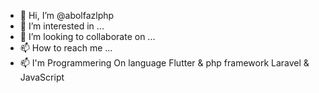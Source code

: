 - 👋 Hi, I’m @abolfazlphp
- 👀 I’m interested in ...
- 💞️ I’m looking to collaborate on ...
- 📫 How to reach me ...
- 📫 I'm Programmering On language Flutter & php framework Laravel & JavaScript
<!---
abolfazlphp/abolfazlphp is a ✨ special ✨ repository because its `README.md` (this file) appears on your GitHub profile.
You can click the Preview link to take a look at your changes.
--->
